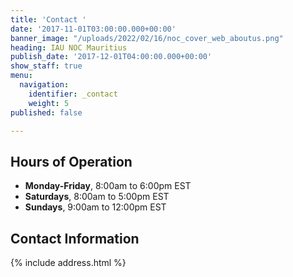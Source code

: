 ```yaml
---
title: 'Contact '
date: '2017-11-01T03:00:00.000+00:00'
banner_image: "/uploads/2022/02/16/noc_cover_web_aboutus.png"
heading: IAU NOC Mauritius
publish_date: '2017-12-01T04:00:00.000+00:00'
show_staff: true
menu:
  navigation:
    identifier: _contact
    weight: 5
published: false

---
```

## Hours of Operation

* **Monday-Friday**, 8:00am to 6:00pm EST
* **Saturdays**, 8:00am to 5:00pm EST
* **Sundays**, 9:00am to 12:00pm EST

## Contact Information

{% include address.html %}